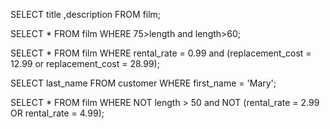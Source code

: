 SELECT title ,description FROM film;

SELECT * FROM film
WHERE 75>length and length>60;

SELECT * FROM film 
WHERE rental_rate = 0.99 
and
(replacement_cost = 12.99 or replacement_cost = 28.99);

SELECT last_name FROM customer
WHERE first_name = 'Mary';

SELECT * FROM film
WHERE NOT length > 50 
and
NOT (rental_rate = 2.99 OR rental_rate = 4.99);